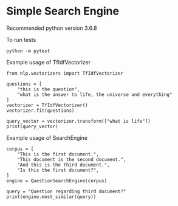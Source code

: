 # Simple Search Engine

Recommended python version 3.6.8

To run tests
```
python -m pytest
```

Example usage of TfIdfVectorizer
```
from nlp.vectorizers import TfIdfVectorizer

questions = [
    "this is the question",
    "what is the answer to life, the universe and everything"
]
vectorizer = TfIdfVectorizer()
vectorizer.fit(questions)

query_vector = vectorizer.transform(["what is life"])
print(query_vector)
```

Example usage of SearchEngine
```
corpus = [
    "This is the first document.",
    "This document is the second document.",
    "And this is the third document.",
    "Is this the first document?",
]
engine = QuestionSearchEngine(corpus)

query = "Question regarding third document?"
print(engine.most_similar(query))
```

